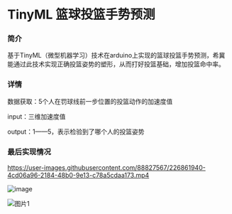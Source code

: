 # TinyML 篮球投篮手势预测   
### 简介
基于TinyML（微型机器学习）技术在arduino上实现的篮球投篮手势预测，希冀能通过此技术实现正确投篮姿势的塑形，从而打好投篮基础，增加投篮命中率。

### 详情
数据获取：5个人在罚球线前一步位置的投篮动作的加速度值

input：三维加速度值

output：1——5，表示检验到了哪个人的投篮姿势

### 最后实现情况

https://user-images.githubusercontent.com/88827567/226861940-4cd06a96-2184-48b0-9e13-c78a5cdaa173.mp4

![image](https://user-images.githubusercontent.com/88827567/226862016-e95508f2-d078-474f-9e23-37a2a06212e9.png)

![图片1](https://user-images.githubusercontent.com/88827567/226862374-3604b340-0c66-4d4e-b9dd-02b64599d589.png)
